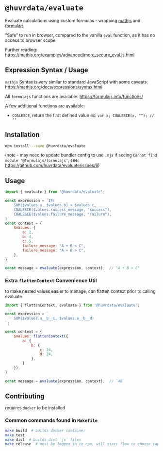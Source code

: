 # `@huvrdata/evaluate`

Evaluate calculations using custom formulas - wrapping [mathjs](https://mathjs.org/docs) and [formulajs](https://formulajs.info)

"Safe" to run in browser, compared to the vanilla `eval` function, as it has no access to browser scope

Further reading: https://mathjs.org/examples/advanced/more_secure_eval.js.html

## Expression Syntax / Usage

`mathjs` Syntax is very similar to standard JavaScript with some caveats: https://mathjs.org/docs/expressions/syntax.html

All `formulajs` functions are available: https://formulajs.info/functions/

A few additional functions are available:

- `COALESCE`, return the first defined value ex: `var x; COALESCE(x, ""); // ""`

## Installation

```sh
npm install --save @huvrdata/evaluate
```

(note - may need to update bundler config to use `.mjs` if seeing `Cannot find module '@formulajs/formulajs'`, see: https://github.com/huvrdata/evaluate/issues/6)

## Usage

```js
import { evaluate } from '@huvrdata/evaluate';

const expression = `IF(
    SUM($values.a, $values.b) > $values.c,
    COALESCE($values.success_message, "success"),
    COALESCE($values.failure_message, "failure"),
)`
const context = {
    $values: {
        a: 2,
        b: 4,
        c: 5,
        failure_message: "A + B < C",
        failure_message: "A + B > C",
    },
}

const message = evaluate(expression, context);  // "A + B > C"
```

### Extra `flattenContext` Convenience Util

to make nested values easier to manage, can flatten context prior to calling evaluate

```js
import { flattenContext, evaluate } from '@huvrdata/evaluate';

const expression = `
    SUM($values.a__b__c, $values.a__b__d)
`;

const context = {
    $values: flattenContext({
        a: {
            b: {
                c: 24,
                d: 24,
            },
        }
    }),
}

const message = evaluate(expression, context);  // `48`
```

## Contributing

requires `docker` to be installed

### Common commands found in `Makefile`

```sh
make build  # builds docker container
make test
make dist  # builds dist `js` files
make release  # must be logged in to npm, will start flow to choose tag, etc
```
